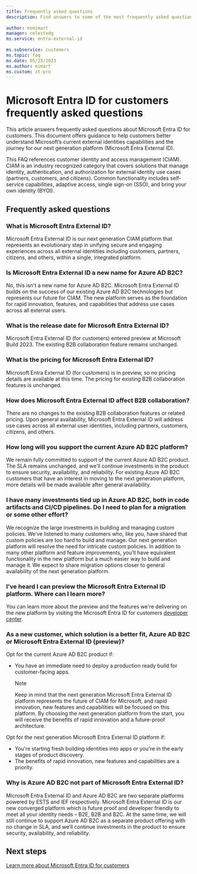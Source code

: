 ```yaml
---
title: Frequently asked questions
description: Find answers to some of the most frequently asked questions about Microsoft Entra ID for customers. 
 
author: msmimart
manager: celestedg
ms.service: entra-external-id
 
ms.subservice: customers
ms.topic: faq
ms.date: 05/23/2023
ms.author: mimart
ms.custom: it-pro
---
```


# Microsoft Entra ID for customers frequently asked questions

This article answers frequently asked questions about Microsoft Entra ID for customers. This document offers guidance to help customers better understand Microsoft’s current external identities capabilities and the journey for our next generation platform (Microsoft Entra External ID).

This FAQ references customer identity and access management (CIAM). CIAM is an industry recognized category that covers solutions that manage identity, authentication, and authorization for external identity use cases (partners, customers, and citizens). Common functionality includes self-service capabilities, adaptive access, single sign-on (SSO), and bring your own identity (BYOI).

## Frequently asked questions

### What is Microsoft Entra External ID?

Microsoft Entra External ID is our next generation CIAM platform that represents an evolutionary step in unifying secure and engaging experiences across all external identities including customers, partners, citizens, and others, within a single, integrated platform.

### Is Microsoft Entra External ID a new name for Azure AD B2C?

No, this isn't a new name for Azure AD B2C. Microsoft Entra External ID builds on the success of our existing Azure AD B2C technologies but represents our future for CIAM. The new platform serves as the foundation for rapid innovation, features, and capabilities that address use cases across all external users.  

### What is the release date for Microsoft Entra External ID?  

Microsoft Entra External ID (for customers) entered preview at Microsoft Build 2023. The existing B2B collaboration feature remains unchanged.

### What is the pricing for Microsoft Entra External ID?

Microsoft Entra External ID (for customers) is in preview, so no pricing details are available at this time. The pricing for existing B2B collaboration features is unchanged.

### How does Microsoft Entra External ID affect B2B collaboration?

There are no changes to the existing B2B collaboration features or related pricing. Upon general availability, Microsoft Entra External ID will address use cases across all external user identities, including partners, customers, citizens, and others.

### How long will you support the current Azure AD B2C platform?

We remain fully committed to support of the current Azure AD B2C product. The SLA remains unchanged, and we’ll continue investments in the product to ensure security, availability, and reliability. For existing Azure AD B2C customers that have an interest in moving to the next generation platform, more details will be made available after general availability.

### I have many investments tied up in Azure AD B2C, both in code artifacts and CI/CD pipelines. Do I need to plan for a migration or some other effort?

We recognize the large investments in building and managing custom policies. We’ve listened to many customers who, like you, have shared that custom policies are too hard to build and manage. Our next generation platform will resolve the need for intricate custom policies. In addition to many other platform and feature improvements, you’ll have equivalent functionality in the new platform but a much easier way to build and manage it. We expect to share migration options closer to general availability of the next generation platform.  

### I’ve heard I can preview the Microsoft Entra External ID platform. Where can I learn more?

You can learn more about the preview and the features we're delivering on the new platform by visiting the Microsoft Entra ID for customers [developer center](https://aka.ms/ciam/dev).

### As a new customer, which solution is a better fit, Azure AD B2C or Microsoft Entra External ID (preview)?

Opt for the current Azure AD B2C product if:

- You have an immediate need to deploy a production ready build for customer-facing apps.
  
   > [!NOTE]
   > Keep in mind that the next generation Microsoft Entra External ID platform represents the future of CIAM for Microsoft, and rapid innovation, new features and capabilities will be focused on this platform. By choosing the next generation platform from the start, you will receive the benefits of rapid innovation and a future-proof architecture.

Opt for the next generation Microsoft Entra External ID platform if:

- You’re starting fresh building identities into apps or you're in the early stages of product discovery.
- The benefits of rapid innovation, new features and capabilities are a priority.

<a name='why-is-azure-ad-b2c-not-part-of-entra-idexternal-id'></a>

### Why is Azure AD B2C not part of Microsoft Entra External ID?

Microsoft Entra External ID and Azure AD B2C are two separate platforms powered by ESTS and IEF respectively. Microsoft Entra External ID is our new converged platform which is future proof and developer friendly to meet all your identity needs – B2E, B2B and B2C. At the same time, we will still continue to support Azure AD B2C as a separate product offering with no change in SLA, and we’ll continue investments in the product to ensure security, availability, and reliability.

## Next steps

[Learn more about Microsoft Entra ID for customers](index.yml)
